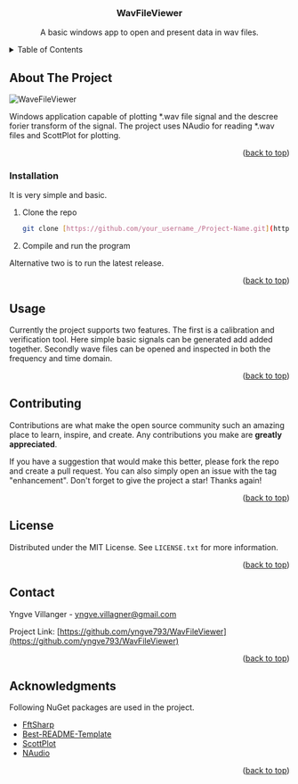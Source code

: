 <br />
<div align="center">
  <h3 align="center">WavFileViewer</h3>

  <p align="center">
    A basic windows app to open and present data in wav files. 
  </p>
</div>



<!-- TABLE OF CONTENTS -->
<details>
  <summary>Table of Contents</summary>
  <ol>
    <li>
      <a href="#about-the-project">About The Project</a>
    </li>
    <li>
      <ul>
        <li><a href="#installation">Installation</a></li>
      </ul>
    </li>
    <li><a href="#usage">Usage</a></li>
    <li><a href="#contributing">Contributing</a></li>
    <li><a href="#license">License</a></li>
    <li><a href="#contact">Contact</a></li>
    <li><a href="#acknowledgments">Acknowledgments</a></li>
  </ol>
</details>



<!-- ABOUT THE PROJECT -->
## About The Project

![WaveFileViewer](https://user-images.githubusercontent.com/79855565/232421697-d357e424-5e14-4cf0-9044-b75e893a5092.png)


Windows application capable of plotting *.wav file signal and the descree forier transform of the signal. 
The project uses NAudio for reading *.wav files and ScottPlot for plotting. 

<p align="right">(<a href="#readme-top">back to top</a>)</p>


### Installation

It is very simple and basic. 

1. Clone the repo
   ```sh
   git clone [https://github.com/your_username_/Project-Name.git](https://github.com/yngve793/WavFileViewer.git)
   ```
2. Compile and run the program

Alternative two is to run the latest release. 

<p align="right">(<a href="#readme-top">back to top</a>)</p>



<!-- USAGE EXAMPLES -->
## Usage

Currently the project supports two features. The first is a calibration and verification tool. Here simple basic signals can be generated add added together. 
Secondly wave files can be opened and inspected in both the frequency and time domain. 

<p align="right">(<a href="#readme-top">back to top</a>)</p>


<!-- CONTRIBUTING -->
## Contributing

Contributions are what make the open source community such an amazing place to learn, inspire, and create. Any contributions you make are **greatly appreciated**.

If you have a suggestion that would make this better, please fork the repo and create a pull request. You can also simply open an issue with the tag "enhancement".
Don't forget to give the project a star! Thanks again!

<p align="right">(<a href="#readme-top">back to top</a>)</p>


<!-- LICENSE -->
## License

Distributed under the MIT License. See `LICENSE.txt` for more information.

<p align="right">(<a href="#readme-top">back to top</a>)</p>


<!-- CONTACT -->
## Contact

Yngve Villanger - yngve.villagner@gmail.com

Project Link: [https://github.com/yngve793/WavFileViewer](https://github.com/yngve793/WavFileViewer)
<p align="right">(<a href="#readme-top">back to top</a>)</p>


<!-- ACKNOWLEDGMENTS -->
## Acknowledgments

Following NuGet packages are used in the project. 

* [FftSharp](https://github.com/swharden/FftSharp)
* [Best-README-Template](https://github.com/othneildrew/Best-README-Template)
* [ScottPlot](https://scottplot.net/)
* [NAudio](https://github.com/naudio/NAudio)

<p align="right">(<a href="#readme-top">back to top</a>)</p>
